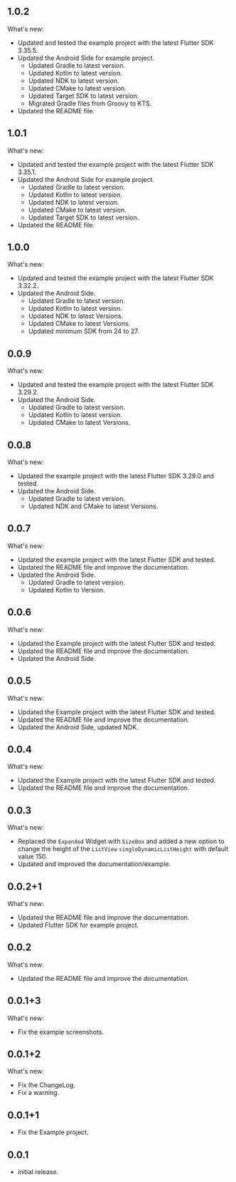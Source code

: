 ## 1.0.2

What's new:
- Updated and tested the example project with the latest Flutter SDK 3.35.5.
- Updated the Android Side for example project.
  - Updated Gradle to latest version.
  - Updated Kotlin to latest version.
  - Updated NDK to latest version.
  - Updated CMake to latest version.
  - Updated Target SDK to latest version.
  - Migrated Gradle files from Groovy to KTS.
- Updated the README file.

## 1.0.1

What's new:
- Updated and tested the example project with the latest Flutter SDK 3.35.1.
- Updated the Android Side for example project.
  - Updated Gradle to latest version.
  - Updated Kotlin to latest version.
  - Updated NDK to latest version.
  - Updated CMake to latest version.
  - Updated Target SDK to latest version.
- Updated the README file.

## 1.0.0

What's new:
- Updated and tested the example project with the latest Flutter SDK 3.32.2.
- Updated the Android Side.
  - Updated Gradle to latest version.
  - Updated Kotlin to latest version.
  - Updated NDK to latest Versions.
  - Updated CMake to latest Versions.
  - Updated minimum SDK from 24 to 27.

## 0.0.9

What's new:
- Updated and tested the example project with the latest Flutter SDK 3.29.2.
- Updated the Android Side.
  - Updated Gradle to latest version.
  - Updated Kotlin to latest version.
  - Updated CMake to latest Versions.

## 0.0.8

What's new:
- Updated the example project with the latest Flutter SDK 3.29.0 and tested.
- Updated the Android Side.
  - Updated Gradle to latest version.
  - Updated NDK and CMake to latest Versions.

## 0.0.7

What's new:
- Updated the example project with the latest Flutter SDK and tested.
- Updated the README file and improve the documentation.
- Updated the Android Side.
    - Updated Gradle to latest version.
    - Updated Kotlin to Version.

## 0.0.6

What's new:
- Updated the Example project with the latest Flutter SDK and tested.
- Updated the README file and improve the documentation.
- Updated the Android Side.

## 0.0.5

What's new:
- Updated the Example project with the latest Flutter SDK and tested.
- Updated the README file and improve the documentation.
- Updated the Android Side, updated NDK.

## 0.0.4

What's new:
- Updated the Example project with the latest Flutter SDK and tested.
- Updated the README file and improve the documentation.

## 0.0.3

What's new:
- Replaced the `Expanded` Widget with `SizeBox` and added a new option to change the height of the `ListView` `singleDynamicListHeight` with default value 150.
- Updated and improved the documentation/example.

## 0.0.2+1

What's new:
- Updated the README file and improve the documentation.
- Updated Flutter SDK for example project.

## 0.0.2

What's new:
- Updated the README file and improve the documentation.

## 0.0.1+3

What's new:
- Fix the example screenshots.

## 0.0.1+2

What's new:
- Fix the ChangeLog.
- Fix a warning.

## 0.0.1+1

* Fix the Example project.

## 0.0.1

* initial release.
